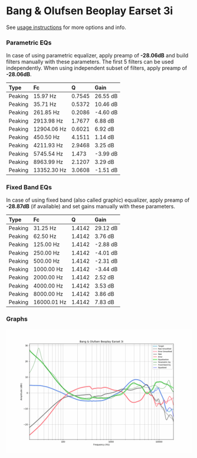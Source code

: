 # Bang & Olufsen Beoplay Earset 3i
See [usage instructions](https://github.com/jaakkopasanen/AutoEq#usage) for more options and info.

### Parametric EQs
In case of using parametric equalizer, apply preamp of **-28.06dB** and build filters manually
with these parameters. The first 5 filters can be used independently.
When using independent subset of filters, apply preamp of **-28.06dB**.

| Type    | Fc          |      Q | Gain     |
|:--------|:------------|:-------|:---------|
| Peaking | 15.97 Hz    | 0.7545 | 26.55 dB |
| Peaking | 35.71 Hz    | 0.5372 | 10.46 dB |
| Peaking | 261.85 Hz   | 0.2086 | -4.60 dB |
| Peaking | 2913.98 Hz  | 1.7677 | 6.88 dB  |
| Peaking | 12904.06 Hz | 0.6021 | 6.92 dB  |
| Peaking | 450.50 Hz   | 4.1511 | 1.14 dB  |
| Peaking | 4211.93 Hz  | 2.9468 | 3.25 dB  |
| Peaking | 5745.54 Hz  | 1.473  | -3.99 dB |
| Peaking | 8963.99 Hz  | 2.1207 | 3.29 dB  |
| Peaking | 13352.30 Hz | 3.0608 | -1.51 dB |

### Fixed Band EQs
In case of using fixed band (also called graphic) equalizer, apply preamp of **-28.87dB**
(if available) and set gains manually with these parameters.

| Type    | Fc          |      Q | Gain     |
|:--------|:------------|:-------|:---------|
| Peaking | 31.25 Hz    | 1.4142 | 29.12 dB |
| Peaking | 62.50 Hz    | 1.4142 | 3.76 dB  |
| Peaking | 125.00 Hz   | 1.4142 | -2.88 dB |
| Peaking | 250.00 Hz   | 1.4142 | -4.01 dB |
| Peaking | 500.00 Hz   | 1.4142 | -2.31 dB |
| Peaking | 1000.00 Hz  | 1.4142 | -3.44 dB |
| Peaking | 2000.00 Hz  | 1.4142 | 2.52 dB  |
| Peaking | 4000.00 Hz  | 1.4142 | 3.53 dB  |
| Peaking | 8000.00 Hz  | 1.4142 | 3.86 dB  |
| Peaking | 16000.01 Hz | 1.4142 | 7.83 dB  |

### Graphs
![](./Bang%20&%20Olufsen%20Beoplay%20Earset%203i.png)